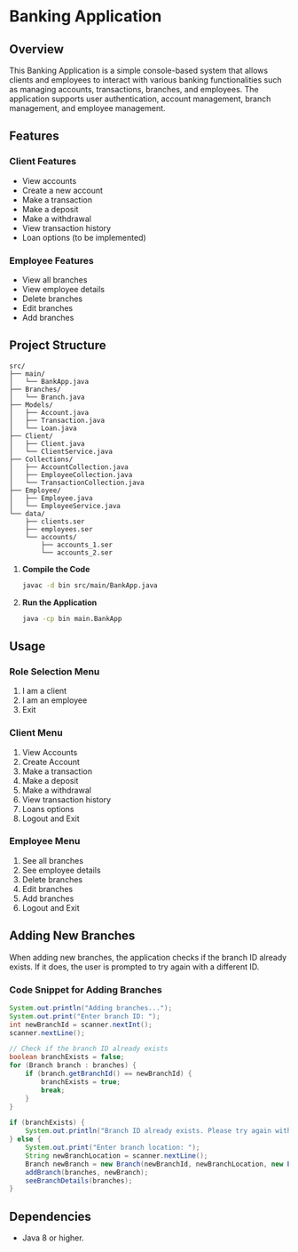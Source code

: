 

# Banking Application

## Overview
This Banking Application is a simple console-based system that allows clients and employees to interact with various banking functionalities such as managing accounts, transactions, branches, and employees. The application supports user authentication, account management, branch management, and employee management.

## Features

### Client Features
- View accounts
- Create a new account
- Make a transaction
- Make a deposit
- Make a withdrawal
- View transaction history
- Loan options (to be implemented)

### Employee Features
- View all branches
- View employee details
- Delete branches
- Edit branches
- Add branches

## Project Structure

```
src/
├── main/
│   └── BankApp.java
├── Branches/
│   └── Branch.java
├── Models/
│   ├── Account.java
│   ├── Transaction.java
│   └── Loan.java
├── Client/
│   ├── Client.java
│   └── ClientService.java
├── Collections/
│   ├── AccountCollection.java
│   ├── EmployeeCollection.java
│   └── TransactionCollection.java
├── Employee/
│   ├── Employee.java
│   └── EmployeeService.java
└── data/
    ├── clients.ser
    ├── employees.ser
    └── accounts/
        ├── accounts_1.ser
        └── accounts_2.ser
```


1. **Compile the Code**
   ```sh
   javac -d bin src/main/BankApp.java
   ```

2. **Run the Application**
   ```sh
   java -cp bin main.BankApp
   ```

## Usage

### Role Selection Menu
1. I am a client
2. I am an employee
0. Exit

### Client Menu
1. View Accounts
2. Create Account
3. Make a transaction
4. Make a deposit
5. Make a withdrawal
6. View transaction history
7. Loans options
0. Logout and Exit

### Employee Menu
1. See all branches
2. See employee details
3. Delete branches
4. Edit branches
5. Add branches
0. Logout and Exit

## Adding New Branches

When adding new branches, the application checks if the branch ID already exists. If it does, the user is prompted to try again with a different ID. 

### Code Snippet for Adding Branches
```java
System.out.println("Adding branches...");
System.out.print("Enter branch ID: ");
int newBranchId = scanner.nextInt();
scanner.nextLine();

// Check if the branch ID already exists
boolean branchExists = false;
for (Branch branch : branches) {
    if (branch.getBranchId() == newBranchId) {
        branchExists = true;
        break;
    }
}

if (branchExists) {
    System.out.println("Branch ID already exists. Please try again with a different ID.");
} else {
    System.out.print("Enter branch location: ");
    String newBranchLocation = scanner.nextLine();
    Branch newBranch = new Branch(newBranchId, newBranchLocation, new EmployeeCollection());
    addBranch(branches, newBranch);
    seeBranchDetails(branches);
}
```

## Dependencies
- Java 8 or higher.
